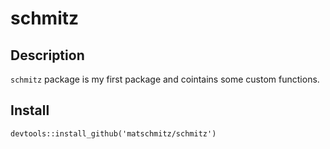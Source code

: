 # schmitz
## Description
`schmitz` package is my first package and cointains some custom functions.

## Install
`devtools::install_github('matschmitz/schmitz')`
